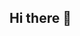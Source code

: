 ## Hi there 👋

<!--
**LadyInBlueJeans/LadyInBlueJeans** is a ✨ _special_ ✨ repository because its `README.md` (this file) appears on your GitHub profile.
![My banner](link-to-image)
- 🌱I'm a motivated computer science student who enjoy learning new technology.
- 💻Let's grow together!
